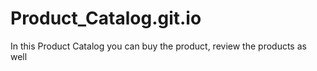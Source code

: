 # Product_Catalog.git.io
In this Product Catalog you can buy the product, review the products as well
